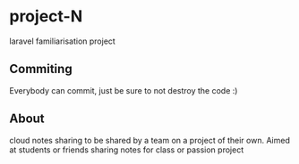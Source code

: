 # project-N
laravel familiarisation project 
## Commiting
Everybody can commit, just be sure to not destroy the code :)
## About
cloud notes sharing to be shared by a team on a project of their own. Aimed at students or friends sharing notes for class or passion project






